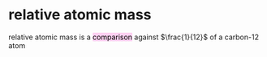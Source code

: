 # relative atomic mass
relative atomic mass is a <mark style="background: #FFB8EBA6;">comparison</mark> against $\frac{1}{12}$ of a carbon-12 atom